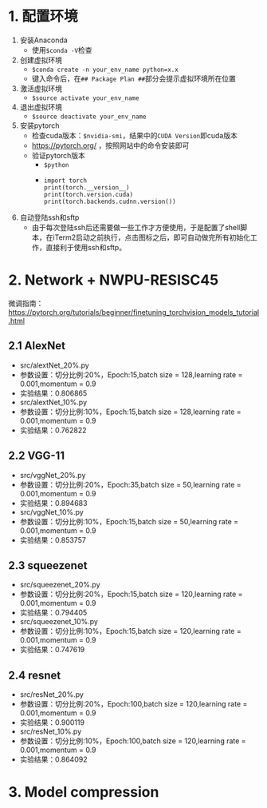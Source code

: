 # 1. 配置环境
1. 安装Anaconda
   - 使用```$conda -V```检查
2. 创建虚拟环境
   - ```$conda create -n your_env_name python=x.x```
   - 键入命令后，在```## Package Plan ##```部分会提示虚拟环境所在位置
3. 激活虚拟环境
   - ```$source activate your_env_name```
4. 退出虚拟环境
   - ```$source deactivate your_env_name```
5. 安装pytorch
   - 检查cuda版本：`$nvidia-smi`，结果中的`CUDA Version`即cuda版本
   - https://pytorch.org/ ，按照网站中的命令安装即可
   - 验证pytorch版本
     - ```$python```
     -  ```
        import torch
        print(torch.__version__)
        print(torch.version.cuda)
        print(torch.backends.cudnn.version())
        ```
6. 自动登陆ssh和sftp
   - 由于每次登陆ssh后还需要做一些工作才方便使用，于是配置了shell脚本，在iTerm2启动之前执行，点击图标之后，即可自动做完所有初始化工作，直接利于使用ssh和sftp。        
# 2. Network + NWPU-RESISC45
微调指南：
https://pytorch.org/tutorials/beginner/finetuning_torchvision_models_tutorial.html
## 2.1 AlexNet 
   - src/alextNet_20%.py
   - 参数设置：切分比例:20%，Epoch:15,batch size = 128,learning rate = 0.001,momentum = 0.9
   - 实验结果：0.806865
   - src/alextNet_10%.py
   - 参数设置：切分比例:10%，Epoch:15,batch size = 128,learning rate = 0.001,momentum = 0.9
   - 实验结果：0.762822

## 2.2 VGG-11
   - src/vggNet_20%.py
   - 参数设置：切分比例:20%，Epoch:35,batch size = 50,learning rate = 0.001,momentum = 0.9
   - 实验结果：0.894683
   - src/vggNet_10%.py
   - 参数设置：切分比例:10%，Epoch:15,batch size = 50,learning rate = 0.001,momentum = 0.9
   - 实验结果：0.853757

## 2.3 squeezenet
   - src/squeezenet_20%.py
   - 参数设置：切分比例:20%，Epoch:15,batch size = 120,learning rate = 0.001,momentum = 0.9
   - 实验结果：0.794405
   - src/squeezenet_10%.py
   - 参数设置：切分比例:10%，Epoch:15,batch size = 120,learning rate = 0.001,momentum = 0.9
   - 实验结果：0.747619

## 2.4 resnet
   - src/resNet_20%.py
   - 参数设置：切分比例:20%，Epoch:100,batch size = 120,learning rate = 0.001,momentum = 0.9
   - 实验结果：0.900119
   - src/resNet_10%.py
   - 参数设置：切分比例:10%，Epoch:100,batch size = 120,learning rate = 0.001,momentum = 0.9
   - 实验结果：0.864092
# 3. Model compression